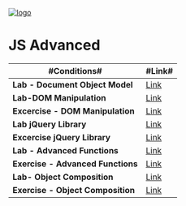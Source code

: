 [![logo](http://innovationstarterbox.bg/wp-content/uploads/2016/05/Softuni_logo_trasparent.png)](http://softuni.org)
# JS Advanced

|#Conditions#|#Link#| 
|---|---|
|**Lab - Document Object Model**   | <a href="https://softuni.bg/trainings/resources/officedocument/31868/exercise-problem-descriptions-js-advanced-june-2018"> Link</a> |
|**Lab-DOM Manipulation**  </a>| <a href="https://softuni.bg/trainings/resources/officedocument/31940/lab-problem-descriptions-js-advanced-june-2018"> Link</a> |
|**Excercise - DOM Manipulation**  </a>| <a href="https://softuni.bg/trainings/resources/officedocument/31987/exercise-problem-descriptions-js-advanced-june-2018"> Link</a> |
|**Lab jQuery Library**  </a>| <a href="https://softuni.bg/trainings/resources/officedocument/32014/lab-problem-descriptions-js-advanced-june-2018"> Link</a> |
|**Excercise jQuery Library**  </a>| <a href="https://softuni.bg/trainings/resources/officedocument/32064/exercise-problem-descriptions-js-advanced-june-2018"> Link</a> |
|**Lab - Advanced Functions**  </a>| <a href="https://softuni.bg/trainings/resources/officedocument/32093/lab-problem-descriptions-js-advanced-june-2018"> Link</a> |
|**Exercise - Advanced Functions**  </a>| <a href="https://softuni.bg/trainings/resources/officedocument/32147/exercise-problem-descriptions-js-advanced-june-2018"> Link</a> |
|**Lab- Object Composition**  </a>| <a href="https://softuni.bg/trainings/resources/officedocument/32189/lab-problem-descriptions-js-advanced-june-2018"> Link</a> |
|**Exercise - Object Composition**  </a>| <a href="https://softuni.bg/trainings/resources/officedocument/32231/exercise-problem-descriptions-js-advanced-june-2018"> Link</a> |
